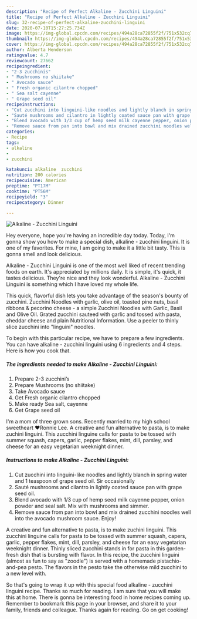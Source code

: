 ```yaml
---
description: "Recipe of Perfect Alkaline - Zucchini Linguini"
title: "Recipe of Perfect Alkaline - Zucchini Linguini"
slug: 32-recipe-of-perfect-alkaline-zucchini-linguini
date: 2020-07-10T15:27:25.734Z
image: https://img-global.cpcdn.com/recipes/494a28ca72855f2f/751x532cq70/alkaline-zucchini-linguini-recipe-main-photo.jpg
thumbnail: https://img-global.cpcdn.com/recipes/494a28ca72855f2f/751x532cq70/alkaline-zucchini-linguini-recipe-main-photo.jpg
cover: https://img-global.cpcdn.com/recipes/494a28ca72855f2f/751x532cq70/alkaline-zucchini-linguini-recipe-main-photo.jpg
author: Alberta Henderson
ratingvalue: 4.7
reviewcount: 27662
recipeingredient:
- "2-3 zucchinis"
- " Mushrooms no shiitake"
- " Avocado sauce"
- " Fresh organic cilantro chopped"
- " Sea salt cayenne"
- " Grape seed oil"
recipeinstructions:
- "Cut zucchini into linguini-like noodles and lightly blanch in spring water and 1 teaspoon of grape seed oil. Sir occasionally"
- "Sauté mushrooms and cilantro in lightly coated sauce pan with grape seed oil."
- "Blend avocado with 1/3 cup of hemp seed milk cayenne pepper, onion powder and seal salt. Mix with mushrooms and simmer."
- "Remove sauce from pan into bowl and mix drained zucchini noodles well into the avocado mushroom sauce. Enjoy!"
categories:
- Recipe
tags:
- alkaline
- 
- zucchini

katakunci: alkaline  zucchini 
nutrition: 200 calories
recipecuisine: American
preptime: "PT17M"
cooktime: "PT56M"
recipeyield: "3"
recipecategory: Dinner

---
```



![Alkaline - Zucchini Linguini](https://img-global.cpcdn.com/recipes/494a28ca72855f2f/751x532cq70/alkaline-zucchini-linguini-recipe-main-photo.jpg)

Hey everyone, hope you're having an incredible day today. Today, I'm gonna show you how to make a special dish, alkaline - zucchini linguini. It is one of my favorites. For mine, I am going to make it a little bit tasty. This is gonna smell and look delicious.

Alkaline - Zucchini Linguini is one of the most well liked of recent trending foods on earth. It's appreciated by millions daily. It is simple, it's quick, it tastes delicious. They're nice and they look wonderful. Alkaline - Zucchini Linguini is something which I have loved my whole life.

This quick, flavorful dish lets you take advantage of the season&#39;s bounty of zucchini. Zucchini Noodles with garlic, olive oil, toasted pine nuts, basil ribbons &amp; pecorino cheese - a simple Zucchini Noodles with Garlic, Basil and Olive Oil. Grated zucchini sauteed with garlic and tossed with pasta, cheddar cheese and plain Nutritional Information. Use a peeler to thinly slice zucchini into &#34;linguini&#34; noodles.


To begin with this particular recipe, we have to prepare a few ingredients. You can have alkaline - zucchini linguini using 6 ingredients and 4 steps. Here is how you cook that.

<!--inarticleads1-->

##### The ingredients needed to make Alkaline - Zucchini Linguini:

1. Prepare 2-3 zucchini’s
1. Prepare  Mushrooms (no shiitake)
1. Take  Avocado sauce
1. Get  Fresh organic cilantro chopped
1. Make ready  Sea salt, cayenne
1. Get  Grape seed oil


I&#39;m a mom of three grown sons. Recently married to my high school sweetheart ❤️Ronnie Lee. A creative and fun alternative to pasta, is to make zuchini linguini. This zucchini linguine calls for pasta to be tossed with summer squash, capers, garlic, pepper flakes, mint, dill, parsley, and cheese for an easy vegetarian weeknight dinner. 

<!--inarticleads2-->

##### Instructions to make Alkaline - Zucchini Linguini:

1. Cut zucchini into linguini-like noodles and lightly blanch in spring water and 1 teaspoon of grape seed oil. Sir occasionally
1. Sauté mushrooms and cilantro in lightly coated sauce pan with grape seed oil.
1. Blend avocado with 1/3 cup of hemp seed milk cayenne pepper, onion powder and seal salt. Mix with mushrooms and simmer.
1. Remove sauce from pan into bowl and mix drained zucchini noodles well into the avocado mushroom sauce. Enjoy!


A creative and fun alternative to pasta, is to make zuchini linguini. This zucchini linguine calls for pasta to be tossed with summer squash, capers, garlic, pepper flakes, mint, dill, parsley, and cheese for an easy vegetarian weeknight dinner. Thinly sliced zucchini stands in for pasta in this garden-fresh dish that is bursting with flavor. In this recipe, the zucchini linguini (almost as fun to say as &#34;zoodle&#34;) is served with a homemade pistachio-and-pea pesto. The flavors in the pesto take the otherwise mild zucchini to a new level with. 

So that's going to wrap it up with this special food alkaline - zucchini linguini recipe. Thanks so much for reading. I am sure that you will make this at home. There is gonna be interesting food in home recipes coming up. Remember to bookmark this page in your browser, and share it to your family, friends and colleague. Thanks again for reading. Go on get cooking!
